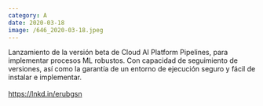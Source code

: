 ```yaml
--- 
category: A 
date: 2020-03-18 
image: /646_2020-03-18.jpeg 
--- 
```


Lanzamiento de la versión beta de Cloud AI Platform Pipelines, para implementar procesos ML robustos. Con capacidad de seguimiento de versiones, así como la garantía de un entorno de ejecución seguro y fácil de instalar e implementar.<br><br>https://lnkd.in/erubgsn